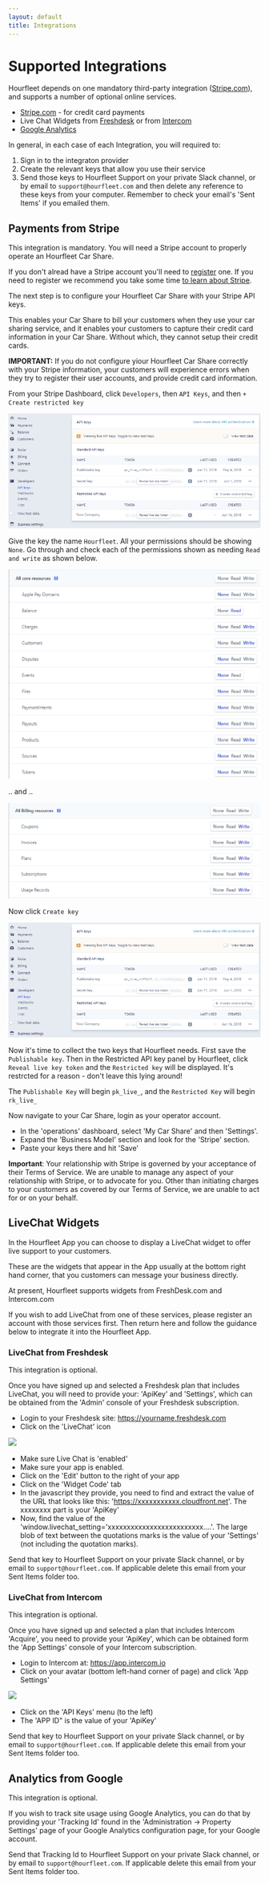 ```yaml
---
layout: default
title: Integrations
---
```

# Supported Integrations
Hourfleet depends on one mandatory third-party integration ([Stripe.com](http://stripe.com)), and supports a number of optional online services.

* [Stripe.com](#Payments-from-Stripe) - for credit card payments
* Live Chat Widgets from [Freshdesk](#LiveChat-from-Freshdesk) or from [Intercom](LiveChat-from-Intercom)
* [Google Analytics](#Analytics-from-Google)

In general, in each case of each Integration, you will required to: 
1. Sign in to the integraton provider
1. Create the relevant keys that allow you use their service
1. Send those keys to Hourfleet Support on your private Slack channel, or by email to `support@hourfleet.com` and then delete any reference to these keys from your computer. Remember to check your email's 'Sent Items' if you emailed them.

## Payments from Stripe

This integration is mandatory. You will need a Stripe account to properly operate an Hourfleet Car Share. 

If you don't alread have a Stripe account you'll need to [register](https://dashboard.stripe.com/register) one. If you need to register we recommend you take some time [to learn about Stripe](https://stripe.com/customers). 

The next step is to configure your Hourfleet Car Share with your Stripe API keys. 

This enables your Car Share to bill your customers when they use your car sharing service, and it enables your customers to capture their credit card information in your Car Share. Without which, they cannot setup their credit cards.

**IMPORTANT:** If you do not configure yiour Hourfleet Car Share correctly with your Stripe information, your customers will experience errors when they try to register their user accounts, and provide credit card information.

From your Stripe Dashboard, click `Developers`, then `API Keys`, and then `+ Create restricted key`

![](images/RestrictedKey2.png)  

Give the key the name `Hourfleet`. All your permissions should be showing `None`. Go through and check each  of the permissions shown as needing `Read and write` as shown below.

![](images/RestrictedKeyA.PNG) 

.. and ..  

![](images/RestrictedKeyB.PNG) 


Now click `Create key`

![](images/RestrictedKey2.png)  

Now it's time to collect the two keys that Hourfleet needs. First save the `Publishable key`. Then in the Restricted API key panel by Hourfleet, click `Reveal live key token` and the `Restricted key` will be displayed. It's restrcted for a reason - don't leave this lying around!

The `Publishable Key` will begin `pk_live_`, and the `Restricted Key` will begin `rk_live_`  

Now navigate to your Car Share, login as your operator account.
* In the 'operations' dashboard, select 'My Car Share' and then 'Settings'.
* Expand the 'Business Model' section and look for the 'Stripe' section. 
* Paste your keys there and hit 'Save'

**Important**: Your relationship with Stripe is governed by your acceptance of their Terms of Service. We are unable to manage any aspect of your relationship with Stripe, or to advocate for you. Other than initiating charges to your customers as covered by our Terms of Service, we are unable to act for or on your behalf.

## LiveChat Widgets

In the Hourfleet App you can choose to display a LiveChat widget to offer live support to your customers.

These are the widgets that appear in the App usually at the bottom right hand corner, that you customers can message your business directly.

At present, Hourfleet supports widgets from FreshDesk.com and Intercom.com

If you wish to add LiveChat from one of these services, please register an account with those services first. Then return here and follow the guidance below to integrate it into the Hourfleet App.

### LiveChat from Freshdesk

This integration is optional.

Once you have signed up and selected a Freshdesk plan that includes LiveChat, you will need to provide your: 'ApiKey' and 'Settings', which can be obtained from the 'Admin' console of your Freshdesk subscription.

* Login to your Freshdesk site: https://yourname.freshdesk.com
* Click on the 'LiveChat' icon

![](images/FreshDesk-Console-LiveChat.png)

* Make sure Live Chat is 'enabled'
* Make sure your app is enabled.
* Click on the 'Edit' button to the right of your app
* Click on the 'Widget Code' tab
* In the javascript they provide, you need to find and extract the value of the URL that looks like this: 'https://xxxxxxxxxxx.cloudfront.net'. The xxxxxxxx part is your 'ApiKey'
* Now, find the value of the 'window.livechat_setting='xxxxxxxxxxxxxxxxxxxxxxxxx....'. The large blob of text between the quotations marks is the value of your 'Settings' (not including the quotation marks).

Send that key to Hourfleet Support on your private Slack channel, or by email to `support@hourfleet.com`. If applicable delete this email from your Sent Items folder too.

### LiveChat from Intercom

This integration is optional.

Once you have signed up and selected a plan that includes Intercom 'Acquire', you need to provide your 'ApiKey', which can be obtained form the 'App Settings' console of your Intercom subscription.

* Login to Intercom at: https://app.intercom.io
* Click on your avatar (bottom left-hand corner of page) and click 'App Settings'

![](images/Intercom-Console-AppSettings.png)

* Click on the 'API Keys' menu (to the left)
* The 'APP ID" is the value of your 'ApiKey'

Send that key to Hourfleet Support on your private Slack channel, or by email to `support@hourfleet.com`. If applicable delete this email from your Sent Items folder too.

## Analytics from Google

This integration is optional.

If you wish to track site usage using Google Analytics, you can do that by providing your 'Tracking Id' found in the 'Administration -> Property Settings' page of your Google Analytics configuration page, for your Google account.

Send that Tracking Id to Hourfleet Support on your private Slack channel, or by email to `support@hourfleet.com`. If applicable delete this email from your Sent Items folder too.
